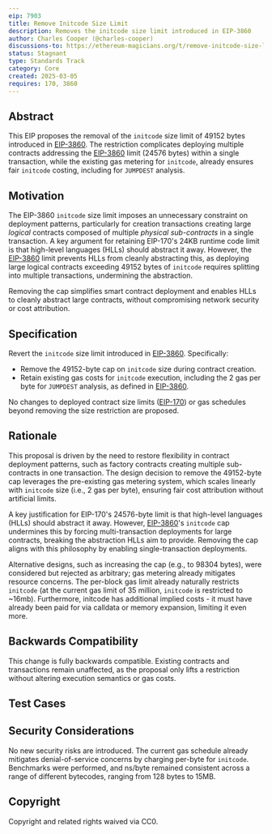 ```yaml
---
eip: 7903
title: Remove Initcode Size Limit
description: Removes the initcode size limit introduced in EIP-3860
author: Charles Cooper (@charles-cooper)
discussions-to: https://ethereum-magicians.org/t/remove-initcode-size-limit/23066
status: Stagnant
type: Standards Track
category: Core
created: 2025-03-05
requires: 170, 3860
---
```


## Abstract

This EIP proposes the removal of the `initcode` size limit of 49152 bytes introduced in [EIP-3860](./eip-3860.md). The restriction complicates deploying multiple contracts addressing the [EIP-3860](./eip-3860.md) limit (24576 bytes) within a single transaction, while the existing gas metering for `initcode`, already ensures fair `initcode` costing, including for `JUMPDEST` analysis.

## Motivation

The EIP-3860 `initcode` size limit imposes an unnecessary constraint on deployment patterns, particularly for creation transactions creating large _logical_ contracts composed of multiple _physical sub-contracts_ in a single transaction.
A key argument for retaining EIP-170's 24KB runtime code limit is that high-level languages (HLLs) should abstract it away.
However, the [EIP-3860](./eip-3860.md) limit prevents HLLs from cleanly abstracting this, as deploying large logical contracts exceeding 49152 bytes of `initcode` requires splitting into multiple transactions, undermining the abstraction.

Removing the cap simplifies smart contract deployment and enables HLLs to cleanly abstract large contracts, without compromising network security or cost attribution.

## Specification

Revert the `initcode` size limit introduced in [EIP-3860](./eip-3860.md). Specifically:

- Remove the 49152-byte cap on `initcode` size during contract creation.
- Retain existing gas costs for `initcode` execution, including the 2 gas per byte for `JUMPDEST` analysis, as defined in [EIP-3860](./eip-3860.md).

No changes to deployed contract size limits ([EIP-170](./eip-170.md)) or gas schedules beyond removing the size restriction are proposed.

## Rationale

This proposal is driven by the need to restore flexibility in contract deployment patterns, such as factory contracts creating multiple sub-contracts in one transaction. The design decision to remove the 49152-byte cap leverages the pre-existing gas metering system, which scales linearly with `initcode` size (i.e., 2 gas per byte), ensuring fair cost attribution without artificial limits.

A key justification for EIP-170's 24576-byte limit is that high-level languages (HLLs) should abstract it away. However, [EIP-3860](./eip-3860.md)'s `initcode` cap undermines this by forcing multi-transaction deployments for large contracts, breaking the abstraction HLLs aim to provide. Removing the cap aligns with this philosophy by enabling single-transaction deployments.

Alternative designs, such as increasing the cap (e.g., to 98304 bytes), were considered but rejected as arbitrary; gas metering already mitigates resource concerns. The per-block gas limit already naturally restricts `initcode` (at the current gas limit of 35 million, `initcode` is restricted to ~16mb). Furthermore, initcode has additional implied costs - it must have already been paid for via calldata or memory expansion, limiting it even more.

## Backwards Compatibility

This change is fully backwards compatible. Existing contracts and transactions remain unaffected, as the proposal only lifts a restriction without altering execution semantics or gas costs.

## Test Cases

## Security Considerations

No new security risks are introduced. The current gas schedule already mitigates denial-of-service concerns by charging per-byte for `initcode`. Benchmarks were performed, and ns/byte remained consistent across a range of different bytecodes, ranging from 128 bytes to 15MB.

## Copyright

Copyright and related rights waived via CC0.
